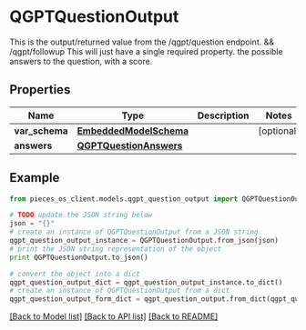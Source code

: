 # QGPTQuestionOutput

This is the output/returned value from the /qgpt/question endpoint. && /qgpt/followup  This will just have a single required property. the possible answers to the question, with a score.

## Properties
Name | Type | Description | Notes
------------ | ------------- | ------------- | -------------
**var_schema** | [**EmbeddedModelSchema**](EmbeddedModelSchema.md) |  | [optional] 
**answers** | [**QGPTQuestionAnswers**](QGPTQuestionAnswers.md) |  | 

## Example

```python
from pieces_os_client.models.qgpt_question_output import QGPTQuestionOutput

# TODO update the JSON string below
json = "{}"
# create an instance of QGPTQuestionOutput from a JSON string
qgpt_question_output_instance = QGPTQuestionOutput.from_json(json)
# print the JSON string representation of the object
print QGPTQuestionOutput.to_json()

# convert the object into a dict
qgpt_question_output_dict = qgpt_question_output_instance.to_dict()
# create an instance of QGPTQuestionOutput from a dict
qgpt_question_output_form_dict = qgpt_question_output.from_dict(qgpt_question_output_dict)
```
[[Back to Model list]](../README.md#documentation-for-models) [[Back to API list]](../README.md#documentation-for-api-endpoints) [[Back to README]](../README.md)


